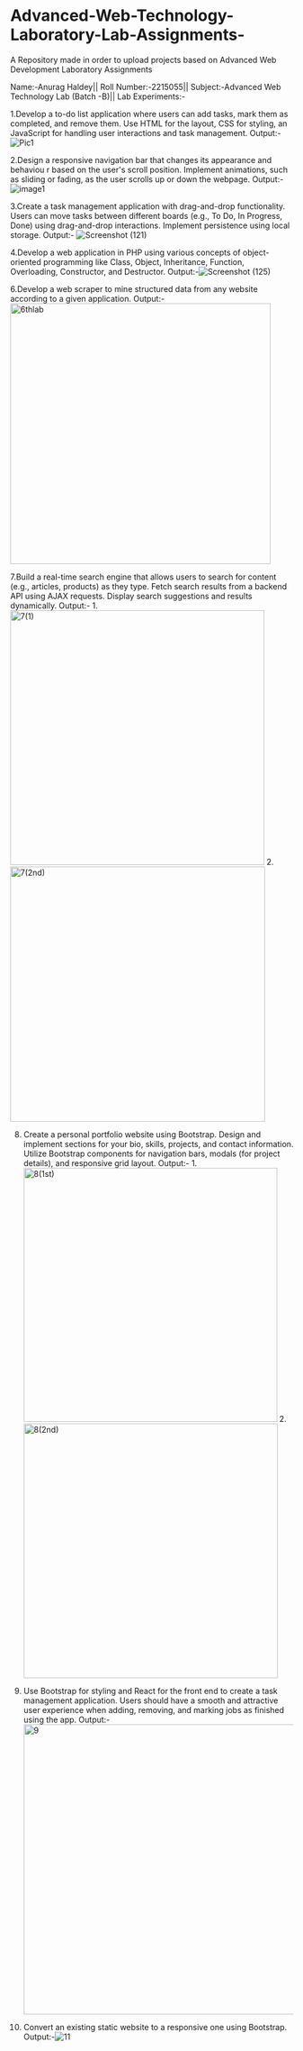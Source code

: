 # Advanced-Web-Technology-Laboratory-Lab-Assignments-
A Repository made in order to upload projects based on Advanced Web Development Laboratory Assignments

Name:-Anurag Haldey||
Roll Number:-2215055||
Subject:-Advanced Web Technology Lab (Batch -B)||
Lab Experiments:-

1.Develop a to-do list application where users can add tasks, mark them as completed, and remove them. Use HTML for the layout, CSS for styling, an JavaScript for handling user interactions and task management.
Output:-
![Pic1](https://github.com/anuraghaldey/Advanced-Web-Technology-Laboratory-Lab-Assignments-/assets/113175706/39a81164-e5b1-4731-ba40-813eb5a27f46)

2.Design a responsive navigation bar that changes its appearance and behaviou
r based on the user's scroll position. Implement animations, such as sliding or fading, as the user scrolls up or down the webpage.
Output:-
![image1](https://github.com/anuraghaldey/Advanced-Web-Technology-Laboratory-Lab-Assignments-/assets/113175706/ea1c8999-839a-4e4e-abba-9d53bcdc9d1f)

3.Create a task management application with drag-and-drop functionality. Users can move tasks between different boards (e.g., To Do, In Progress, Done) using drag-and-drop interactions. Implement persistence using local storage.
Output:-
![Screenshot (121)](https://github.com/anuraghaldey/Advanced-Web-Technology-Laboratory-Lab-Assignments-/assets/113175706/b26d4d0e-a878-453b-9338-f63c051d80e3)

4.Develop a web application in PHP using various concepts of object-oriented programming like Class, Object, Inheritance, Function, Overloading, Constructor, and Destructor.
Output:-![Screenshot (125)](https://github.com/anuraghaldey/Advanced-Web-Technology-Laboratory-Lab-Assignments-/assets/113175706/914b7d02-5e6d-43cd-ac48-959996105e98)

6.Develop a web scraper to mine structured data from any website according to a given application.
Output:-<img width="463" alt="6thlab" src="https://github.com/anuraghaldey/Advanced-Web-Technology-Laboratory-Lab-Assignments-Sem6/assets/113175706/dd9d8162-895b-4942-b901-aa2ebbcd57e4">

7.Build a real-time search engine that allows users to search for content (e.g., articles, products) as they type. Fetch search results from a backend API using
AJAX requests. Display search suggestions and results dynamically.
Output:-
1.<img width="452" alt="7(1)" src="https://github.com/anuraghaldey/Advanced-Web-Technology-Laboratory-Lab-Assignments-Sem6/assets/113175706/3301d0e5-c03d-4572-b43c-de13643b0b18">
2.<img width="453" alt="7(2nd)" src="https://github.com/anuraghaldey/Advanced-Web-Technology-Laboratory-Lab-Assignments-Sem6/assets/113175706/10784ff6-c284-4cab-ba6a-d68f08e7e90c">

8. Create a personal portfolio website using Bootstrap. Design and implement sections for your bio, skills, projects, and contact information. Utilize Bootstrap components for navigation bars, modals (for project details), and responsive grid layout.
Output:-
1.<img width="451" alt="8(1st)" src="https://github.com/anuraghaldey/Advanced-Web-Technology-Laboratory-Lab-Assignments-Sem6/assets/113175706/5274bf97-7684-42c3-b889-c44c967d2582">
2.<img width="452" alt="8(2nd)" src="https://github.com/anuraghaldey/Advanced-Web-Technology-Laboratory-Lab-Assignments-Sem6/assets/113175706/354609d7-fc9c-4a21-843b-3b3e1bc8288a">

9. Use Bootstrap for styling and React for the front end to create a task management application. Users should have a smooth and attractive user experience when adding, removing, and marking jobs as finished using the app.
Output:-<img width="515" alt="9" src="https://github.com/anuraghaldey/Advanced-Web-Technology-Laboratory-Lab-Assignments-Sem6/assets/113175706/68bf4a77-49f3-4c86-92c5-6f6fe049168d">

11. Convert an existing static website to a responsive one using Bootstrap.
Output:-![11](https://github.com/anuraghaldey/Advanced-Web-Technology-Laboratory-Lab-Assignments-Sem6/assets/113175706/8949f749-390a-4fbf-9bcb-29b6c1175aeb)


